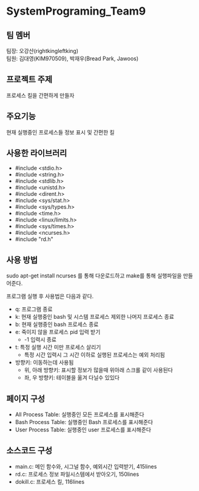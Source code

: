# SystemPrograming_Team9
## 팀 멤버
팀장: 오강산(rightkingleftking)   
팀원: 김대영(KIM970509), 박재우(Bread Park, Jawoos)
## 프로젝트 주제
프로세스 킬을 간편하게 만들자
## 주요기능
현재 실행중인 프로세스들 정보 표시 및 간편한 킬
## 사용한 라이브러리
- #include <stdio.h>
- #include <string.h>
- #include <stdlib.h>
- #include <unistd.h>
- #include <dirent.h>
- #include <sys/stat.h>
- #include <sys/types.h>
- #include <time.h>
- #include <linux/limits.h>
- #include <sys/times.h>
- #include <ncurses.h>
- #include "rd.h"
## 사용 방법
sudo apt-get install ncurses 를 통해 다운로드하고 make를 통해 실행파일을 만들어준다.

프로그램 실행 후 사용법은 다음과 같다.

- q: 프로그램 종료
- k: 현재 실행중인 bash 및 시스템 프로세스 제외한 나머지 프로세스 종료
- b: 현재 실행중인 bash 프로세스 종료
- e: 죽이지 않을 프로세스 pid 입력 받기
  * -1 입력시 종료
- t: 특정 실행 시간 미만 프로세스 살리기
  * 특정 시간 입력시 그 시간 이하로 실행된 프로세스는 예외 처리됨
- 방향키: 이동하는데 사용됨
  * 위, 아래 방향키: 표시할 정보가 많을때 위아래 스크롤 같이 사용된다
  * 좌, 우 방향키: 테이블을 옮겨 다닐수 있있다
## 페이지 구성
- All Process Table: 실행중인 모든 프로세스를 표시해준다
- Bash Process Table: 실행중인 Bash 프로세스를 표시해준다
- User Process Table: 실행중인 user 프로세스를 표시해준다
## 소스코드 구성
- main.c: 메인 함수와, 시그널 함수, 예외시간 입력받기, 415lines
- rd.c: 프로세스 정보 파일시스템에서 받아오기, 150lines
- dokill.c: 프로세스 킬, 116lines
